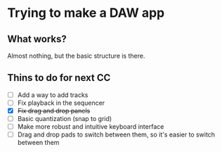 # Trying to make a DAW app

## What works?

Almost nothing, but the basic structure is there.

## Thins to do for next CC

- [ ] Add a way to add tracks
- [ ] Fix playback in the sequencer
- [x] ~~Fix drag and drop panels~~
- [ ] Basic quantization (snap to grid)
- [ ] Make more robust and intuitive keyboard interface
- [ ] Drag and drop pads to switch between them, so it's easier to switch between them
